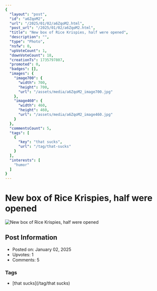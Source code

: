 ```yaml
---
{
  "layout": "post",
  "id": "a6ZqoM2",
  "url": "/2025/01/02/a6ZqoM2.html",
  "post_url": "/2025/01/02/a6ZqoM2.html",
  "title": "New box of Rice Krispies, half were opened",
  "description": "",
  "type": "Photo",
  "nsfw": 0,
  "upVoteCount": 1,
  "downVoteCount": 18,
  "creationTs": 1735797807,
  "promoted": 0,
  "badges": [],
  "images": {
    "image700": {
      "width": 700,
      "height": 700,
      "url": "/assets/media/a6ZqoM2_image700.jpg"
    },
    "image460": {
      "width": 460,
      "height": 460,
      "url": "/assets/media/a6ZqoM2_image460.jpg"
    }
  },
  "commentsCount": 5,
  "tags": [
    {
      "key": "that sucks",
      "url": "/tag/that-sucks"
    }
  ],
  "interests": [
    "humor"
  ]
}
---
```


# New box of Rice Krispies, half were opened

![New box of Rice Krispies, half were opened](/assets/media/a6ZqoM2_image700.jpg)

## Post Information

- Posted on: January 02, 2025
- Upvotes: 1
- Comments: 5

### Tags

- [that sucks](/tag/that sucks)
